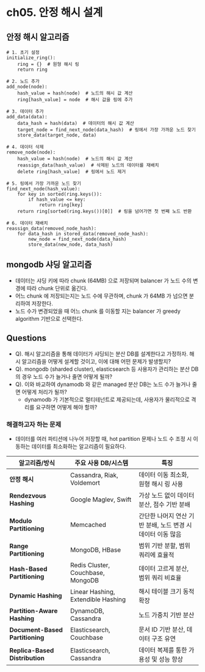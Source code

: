 # ch05. 안정 해시 설계
## 안정 해시 알고리즘
```
# 1. 초기 설정
initialize_ring():
    ring = {}  # 원형 해시 링
    return ring

# 2. 노드 추가
add_node(node):
    hash_value = hash(node)  # 노드의 해시 값 계산
    ring[hash_value] = node  # 해시 값을 링에 추가

# 3. 데이터 추가
add_data(data):
    data_hash = hash(data)  # 데이터의 해시 값 계산
    target_node = find_next_node(data_hash)  # 링에서 가장 가까운 노드 찾기
    store_data(target_node, data)

# 4. 데이터 삭제
remove_node(node):
    hash_value = hash(node)  # 노드의 해시 값 계산
    reassign_data(hash_value)  # 삭제된 노드의 데이터를 재배치
    delete ring[hash_value]  # 링에서 노드 제거

# 5. 링에서 가장 가까운 노드 찾기
find_next_node(hash_value):
    for key in sorted(ring.keys()):
        if hash_value <= key:
            return ring[key]
    return ring[sorted(ring.keys())[0]]  # 링을 넘어가면 첫 번째 노드 반환

# 6. 데이터 재배치
reassign_data(removed_node_hash):
    for data_hash in stored_data(removed_node_hash):
        new_node = find_next_node(data_hash)
        store_data(new_node, data_hash)
```

## mongodb 샤딩 알고리즘
- 데이터는 샤딩 키에 따라 chunk (64MB) 으로 저장되며 balancer 가 노드 수의 변경에 따라 chunk 단위로 옮긴다.
- 어느 chunk 에 저장되는지는 노드 수에 무관하며, chunk 가 64MB 가 넘으면 분리하여 저장한다.
- 노드 수가 변경되었을 때 어느 chunk 를 이동할 지는 balancer 가 greedy algorithm 기반으로 선택한다.

## Questions
- Q). 해시 알고리즘을 통해 데이터가 샤딩되는 분산 DB를 설계한다고 가정하자. 해시 알고리즘을 어떻게 설계할 것이고, 이에 대해 어떤 문제가 발생할지?
- Q). mongodb (sharded cluster), elasticsearch 등 사용자가 관리하는 분산 DB의 경우 노드 수가 늘거나 줄면 어떻게 될까?
- Q). 이와 바교하여 dynamodb 와 같은 managed 분산 DB는 노드 수가 늘거나 줄면 어떻게 처리가 될까?
  - dynamodb 가 기본적으로 멀티테넌트로 제공되는데, 사용자가 물리적으로 격리를 요구하면 어떻게 해야 할까?

### 해결하고자 하는 문제
- 데이터를 여러 파티션에 나누어 저장할 때, hot partition 문제나 노드 수 조정 시 이동하는 데이터를 최소화하는 알고리즘이 필요하다.

| **알고리즘/방식**           | **주요 사용 DB/시스템**                      | **특징**                                                                                   |
|----------------------------|--------------------------------------------|------------------------------------------------------------------------------------------|
| **안정 해시**               | Cassandra, Riak, Voldemort                | 데이터 이동 최소화, 원형 해시 링 사용                                                      |
| **Rendezvous Hashing**      | Google Maglev, Swift                     | 가상 노드 없이 데이터 분산, 점수 기반 분배                                                 |
| **Modulo Partitioning**     | Memcached                                | 간단한 나머지 연산 기반 분배, 노드 변경 시 데이터 이동 많음                                 |
| **Range Partitioning**      | MongoDB, HBase                          | 범위 기반 분할, 범위 쿼리에 효율적                                                       |
| **Hash-Based Partitioning** | Redis Cluster, Couchbase, MongoDB        | 데이터 고르게 분산, 범위 쿼리 비효율                                                     |
| **Dynamic Hashing**         | Linear Hashing, Extendible Hashing       | 해시 테이블 크기 동적 확장                                                                |
| **Partition-Aware Hashing** | DynamoDB, Cassandra                     | 노드 가중치 기반 분산                                                                     |
| **Document-Based Partitioning** | Elasticsearch, Couchbase                | 문서 ID 기반 분산, 데이터 구조 유연                                                       |
| **Replica-Based Distribution**  | Elasticsearch, Cassandra                | 데이터 복제를 통한 가용성 및 성능 향상                                                   |
